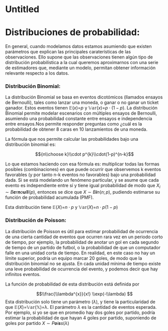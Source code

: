 Untitled
================

# Distribuciones de probabilidad:

En general, cuando modelamos datos estamos asumiendo que existen parámetros que explican las principales caraterísticas de las observaciones. Ello supone que las observaciones tienen algún tipo de distribución probabilística a la cual queremos aproximarnos con una serie de estimadores que, mediante un modelo, permitan obtener información relevante respecto a los datos.

### Distribución Binomial:

La distribución Binomial se basa en eventos dicotómicos (llamados ensayos de Bernoulli), tales como lanzar una moneda, o ganar o no ganar un ticket ganador. Estos eventos tienen 𝔼(*x*)=*p* y 𝕍𝕒𝕣(*x*)=*p* ⋅ (1 − *p*). La distribución Binomial permite modelar escenarios con múltiples ensayos de Bernoulli, asumiendo una probabilidad constante entre ensayos e independencia entre ensayos.Nos permite responder preguntas como ¿cuál es la probabilidad de obtener 8 caras en 10 lanzamientos de una moneda.

La fórmula que nos permite calcular las probabilidades bajo una distribución binomial es:

$${n\\choose k}\\cdot p^{k}\\cdot(1-p)^{n-k}$$

Lo que estamos haciendo con esa fórmula es: multiplicar todas las formas posibles (combinaciones) en que puede ocurrir que observemos k eventos favorables (y por tanto n-k eventos no favorables) bajo una probabilidad dada. Si se está modelando un fenómeno particular, y se asume que cada evento es independiente entre sí y tiene igual probabilidad de modo que *X*<sub>*i*</sub> ∼ *B**e**r**n**o**u**l**l**i*(*p*), entonces se dice que *X* ∼ *B**i**n*(*n*; *p*), pudiendo estimarse su función de probabilidad acumulada (PMF).

Esta distribución tiene 𝔼(*X*)=*n* ⋅ *p* y 𝕍𝕒𝕣(*X*)=*n* ⋅ *p*(1 − *p*)

### Distribución de Poisson:

La distribución de Poisson es útil para estimar probabilidad de ocurrencia de una cierta cantidad de eventos que ocurren rara vez en un periodo corto de tiempo, por ejemplo, la probabilidad de anotar un gol en cada segundo de tiempo de un partido de futbol, o la probabilidad de que un computador falle en una unidad corta de tiempo. En realidad, en este caso no hay un límite superior, podría un equipo marcar 20 goles, de modo que la distribución binomial no se ajusta. En cada unidad mínima de tiempo existe una leve probabilidad de ocurrencia del evento, y podemos decir que hay infinitos eventos.

La función de probabilidad de esta distribución está definida por

$$\\frac{\\lambda^{x}}{x!} \\exp(-\\lambda) $$
 Esta distribución solo tiene un parámetro (*λ*), y tiene la particularidad de que 𝔼(*X*)=𝕍𝕒𝕣(𝕏)=λ. El parámetro *λ* es la cantidad de eventos esperada. Por ejemplo, si yo se que en promedio hay dos goles por partido, podría estimar la probabilidad de que hayan 4 goles por partido, suponiendo de goles por partido *X* ∼ *P**o**i**s**s*(*λ*)
